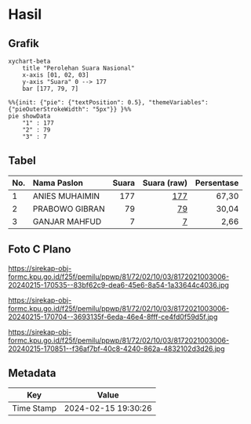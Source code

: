 # Hasil

## Grafik

```mermaid
xychart-beta
    title "Perolehan Suara Nasional"
    x-axis [01, 02, 03]
    y-axis "Suara" 0 --> 177
    bar [177, 79, 7]
```

```mermaid
%%{init: {"pie": {"textPosition": 0.5}, "themeVariables": {"pieOuterStrokeWidth": "5px"}} }%%
pie showData
    "1" : 177
    "2" : 79
    "3" : 7
```

## Tabel

| No. | Nama Paslon    | Suara | Suara (raw) | Persentase |
|:--- |:-------------- | -----:| -----------:| ----------:|
| 1   | ANIES MUHAIMIN | 177   | [177][p-1]  | 67,30      |
| 2   | PRABOWO GIBRAN | 79    | [79][p-2]   | 30,04      |
| 3   | GANJAR MAHFUD  | 7     | [7][p-3]    | 2,66       |


[p-1]: https://github.com/gigit-pemilu/pemilu-2024/blob/main/pilpres/hitung-suara/sub/81-maluku/sub/72-kota-tual/sub/02-pulau-dullah-selatan/sub/1003-ketsoblak/sub/006-tps/sub/paslon-1.txt
[p-2]: https://github.com/gigit-pemilu/pemilu-2024/blob/main/pilpres/hitung-suara/sub/81-maluku/sub/72-kota-tual/sub/02-pulau-dullah-selatan/sub/1003-ketsoblak/sub/006-tps/sub/paslon-2.txt
[p-3]: https://github.com/gigit-pemilu/pemilu-2024/blob/main/pilpres/hitung-suara/sub/81-maluku/sub/72-kota-tual/sub/02-pulau-dullah-selatan/sub/1003-ketsoblak/sub/006-tps/sub/paslon-3.txt

## Foto C Plano

https://sirekap-obj-formc.kpu.go.id/f25f/pemilu/ppwp/81/72/02/10/03/8172021003006-20240215-170535--83bf62c9-dea6-45e6-8a54-1a33644c4036.jpg

https://sirekap-obj-formc.kpu.go.id/f25f/pemilu/ppwp/81/72/02/10/03/8172021003006-20240215-170704--3693135f-6eda-46e4-8fff-ce4fd0f59d5f.jpg

https://sirekap-obj-formc.kpu.go.id/f25f/pemilu/ppwp/81/72/02/10/03/8172021003006-20240215-170851--f36af7bf-40c8-4240-862a-4832102d3d26.jpg


## Metadata

| Key        | Value               |
| ---------- | ------------------- |
| Time Stamp | 2024-02-15 19:30:26 |



